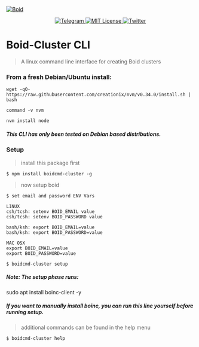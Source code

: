 <a href="https://www.boid.com/"><img src="https://raw.githubusercontent.com/Boid-John/eos-airdrops/master/logos/BoidLogo-lg.png" title="Boid" alt="Boid"></a>

<p align="center">
    <a href="https://t.me/Boidcom_official">
        <img src="https://img.shields.io/discord/431917998102675485.svg" alt="Telegram">
    </a>
    <a href="LICENSE">
        <img src="https://img.shields.io/badge/license-MIT-brightgreen.svg" alt="MIT License">
    </a>
    <a href="https://twitter.com/boidcom">
        <img src="https://img.shields.io/twitter/url/http/shields.io.svg?style=social&style=plastic" alt="Twitter">
    </a>
</p>


# Boid-Cluster CLI

> A linux command line interface for creating Boid clusters 

### From a fresh Debian/Ubuntu install:
```shell
wget -qO- https://raw.githubusercontent.com/creationix/nvm/v0.34.0/install.sh | bash

command -v nvm

nvm install node
```
##### This CLI has only been tested on Debian based distributions.


### Setup

> install this package first

```shell
$ npm install boidcmd-cluster -g
```

> now setup boid 

```shell
$ set email and password ENV Vars

LINUX
csh/tcsh: setenv BOID_EMAIL value
csh/tcsh: setenv BOID_PASSWORD value 

bash/ksh: export BOID_EMAIL=value
bash/ksh: export BOID_PASSWORD=value

MAC OSX
export BOID_EMAIL=value
export BOID_PASSWORD=value

$ boidcmd-cluster setup
```
##### Note: The setup phase runs: 
sudo apt install boinc-client -y
##### If you want to manually install boinc, you can run this line yourself before running setup.


> additional commands can be found in the help menu

```shell
$ boidcmd-cluster help
```